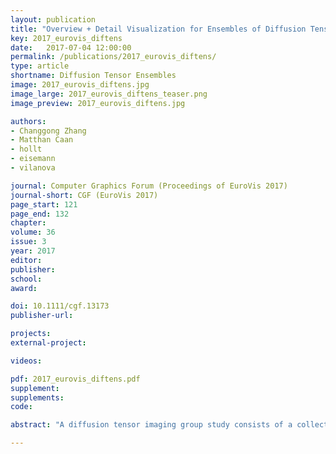 ```yaml
---
layout: publication
title: "Overview + Detail Visualization for Ensembles of Diffusion Tensors"
key: 2017_eurovis_diftens
date:   2017-07-04 12:00:00
permalink: /publications/2017_eurovis_diftens/
type: article
shortname: Diffusion Tensor Ensembles
image: 2017_eurovis_diftens.jpg
image_large: 2017_eurovis_diftens_teaser.png
image_preview: 2017_eurovis_diftens.jpg

authors:
- Changgong Zhang
- Matthan Caan
- hollt
- eisemann
- vilanova

journal: Computer Graphics Forum (Proceedings of EuroVis 2017)
journal-short: CGF (EuroVis 2017)
page_start: 121
page_end: 132
chapter:
volume: 36
issue: 3
year: 2017
editor:
publisher:
school:
award:

doi: 10.1111/cgf.13173
publisher-url:

projects:
external-project:

videos:

pdf: 2017_eurovis_diftens.pdf
supplement:
supplements:
code:

abstract: "A diffusion tensor imaging group study consists of a collection of volumetric diffusion tensor datasets (i.e., an ensemble) acquired from a group of subjects. The multivariate nature of the diffusion tensor imposes challenges on the analysis and the visualization. These challenges are commonly tackled by reducing the diffusion tensors to scalar-valued quantities that can be analyzed with common statistical tools. However, reducing tensors to scalars poses the risk of losing intrinsic information about the tensor. Visualization of tensor ensemble data without loss of information is still a largely unsolved problem. In this work, we propose an overview + detail visualization to facilitate the tensor ensemble exploration. We define an ensemble representative tensor and variations in terms of the three intrinsic tensor properties (i.e., scale, shape, and orientation) separately. The ensemble summary information is visually encoded into the newly designed aggregate tensor glyph which, in a spatial layout, functions as the overview. The aggregate tensor glyph guides the analyst to interesting areas that would need further detailed inspection. The detail views reveal the original information that is lost during aggregation. It helps the analyst to further understand the sources of variation and formulate hypotheses. To illustrate the applicability of our prototype, we compare with most relevant previous work through a user study and we present a case study on the analysis of a brain diffusion tensor dataset ensemble from healthy volunteers."

---
```

